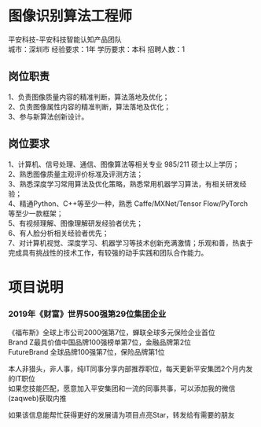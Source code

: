 # 图像识别算法工程师
平安科技-平安科技智能认知产品团队  
城市：深圳市 经验要求：1年 学历要求：本科  招聘人数：1

## 岗位职责
1、负责图像质量内容的精准判断，算法落地及优化；   
2、负责图像属性内容的精准判断，算法落地及优化；   
3、参与新算法创新设计。

## 岗位要求
1、计算机、信号处理、通信、图像算法等相关专业 985/211 硕士以上学历；   
2、熟悉图像质量主观评价标准及评测方法；   
3、熟悉深度学习常用算法及优化策略，熟悉常用机器学习算法，有相关研发经验；   
4、精通Python、C++等至少一种，熟悉 Caffe/MXNet/Tensor Flow/PyTorch 等至少一款框架；   
5、有视频理解、图像理解研发经验者优先；   
6、有人脸分析相关经验者优先；   
7、对计算机视觉、深度学习、机器学习等技术创新充满激情；乐观和善，热衷于完成具有挑战性的技术工作，有较强的动手实践和团队合作能力。

# 项目说明

### 2019年《财富》世界500强第29位集团企业
《福布斯》全球上市公司2000强第7位，蝉联全球多元保险企业首位  
Brand Z最具价值中国品牌100强榜单第7位，金融品牌第2位  
FutureBrand 全球品牌100强第7位，保险品牌第1位

本人非猎头，非人事，纯IT同事分享内部推荐职位，每天更新平安集团2个月内发的IT职位  
如果您技能匹配，愿意加入平安集团和一流的同事共事，可以添加我的微信(zaqweb)获取内推 

如果该信息能帮忙获得更好的发展请为项目点亮Star，转发给有需要的朋友




